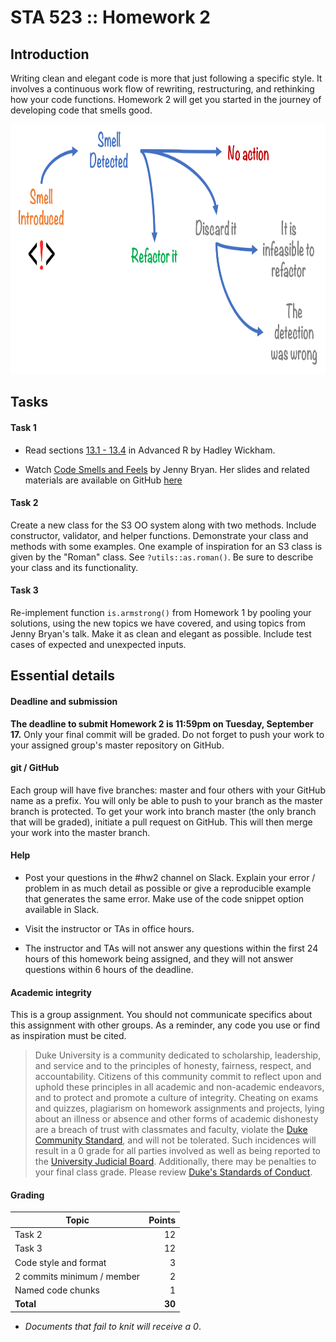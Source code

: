 # STA 523 :: Homework 2

## Introduction

Writing clean and elegant code is more that just following a specific style. It 
involves a continuous work flow of rewriting, restructuring, and rethinking how 
your code functions. Homework 2 will get you started in the journey of 
developing code that smells good.

<img src="images/code-smell.png" width="600" height="400">

## Tasks

#### Task 1

- Read sections [13.1 - 13.4](https://adv-r.hadley.nz/s3.html) in Advanced R by
  Hadley Wickham.

- Watch [Code Smells and Feels](https://www.youtube.com/watch?v=7oyiPBjLAWY) by
  Jenny Bryan. Her slides and related materials are available on GitHub 
  [here](https://github.com/jennybc/code-smells-and-feels)

#### Task 2

Create a new class for the S3 OO system along with two methods. Include 
constructor, validator, and helper functions. Demonstrate your class and methods
with some examples. One example of inspiration for an S3 class is given by the
"Roman" class. See  `?utils::as.roman()`. Be sure to describe your class and its
functionality.

#### Task 3

Re-implement function `is.armstrong()` from Homework 1 by pooling your 
solutions, using the new topics we have covered, and using topics from
Jenny Bryan's talk. Make it as clean and elegant as possible. Include test 
cases of expected and unexpected inputs.

## Essential details

#### Deadline and submission

**The deadline to submit Homework 2 is 11:59pm on Tuesday, September 17.** Only
your final commit will be graded. Do not forget to push your work to your
assigned group's master repository on GitHub.

#### git / GitHub

Each group will have five branches: master and four others with your GitHub name
as a prefix. 
You will only be able to push to your branch as the master branch is protected. 
To get your work into branch master (the only branch that will be
graded), initiate a pull request on GitHub. This will then merge your work 
into the master branch.

#### Help

- Post your questions in the #hw2 channel on Slack. Explain your error / problem
  in as much detail as possible or give a reproducible example that generates 
  the same error. Make use of the code snippet option available in Slack.

- Visit the instructor or TAs in office hours.

- The instructor and TAs will not answer any questions within the first 24
  hours of this homework being assigned, and they will not answer questions
  within 6 hours of the deadline.

#### Academic integrity

This is a group assignment. You should not communicate specifics about this
assignment with other groups. As a reminder, any code you use or find as 
inspiration must be cited.

>Duke University is a community dedicated to scholarship, leadership, and 
service and to the principles of honesty, fairness, respect, and accountability.
Citizens of this community commit to reflect upon and uphold these principles 
in all academic and non-academic endeavors, and to protect and promote a culture
of integrity. Cheating on exams and quizzes, plagiarism on homework assignments 
and projects, lying about an illness or absence and other forms of academic 
dishonesty are a breach of trust with classmates and faculty, violate the [Duke 
Community Standard](https://gradschool.duke.edu/academics/academic-policies-and-forms/standards-conduct/duke-community-standard),
and will not be tolerated. Such incidences will result in a 
0 grade for all parties involved as well as being reported to the [University 
Judicial Board](https://gradschool.duke.edu/academics/academic-policies-and-forms/standards-conduct/judicial-code-and-procedures). 
Additionally, there may be penalties to your final class grade. 
Please review [Duke's Standards of Conduct](https://gradschool.duke.edu/academics/academic-policies-and-forms/standards-conduct).

#### Grading

**Topic**|**Points**
---------|----------:|
Task 2 |  12
Task 3 |  12
Code style and format | 3
2 commits minimum / member | 2
Named code chunks | 1
**Total**|**30**

- *Documents that fail to knit will receive a 0*.